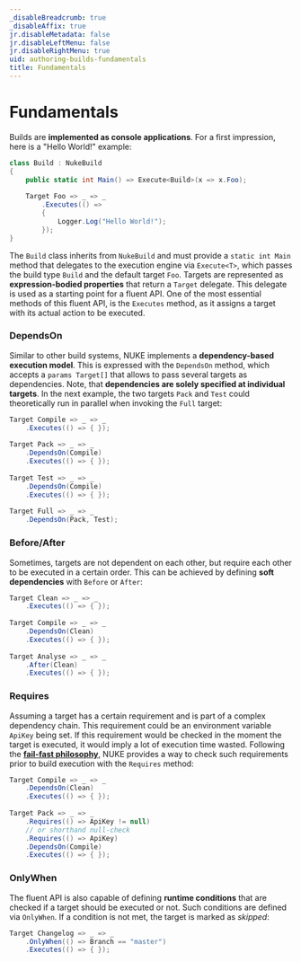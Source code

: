 ```yaml
---
_disableBreadcrumb: true
_disableAffix: true
jr.disableMetadata: false
jr.disableLeftMenu: false
jr.disableRightMenu: true
uid: authoring-builds-fundamentals
title: Fundamentals
---
```


# Fundamentals

Builds are **implemented as console applications**. For a first impression, here is a "Hello World!" example:

```c#
class Build : NukeBuild
{
    public static int Main() => Execute<Build>(x => x.Foo);
    
    Target Foo => _ => _
        .Executes(() =>
        {
            Logger.Log("Hello World!");
        });
}
```

The `Build` class inherits from `NukeBuild` and must provide a `static int Main` method that delegates to the execution engine via `Execute<T>`, which passes the build type `Build` and the default target `Foo`. Targets are represented as **expression-bodied properties** that return a `Target` delegate. This delegate is used as a starting point for a fluent API. One of the most essential methods of this fluent API, is the `Executes` method, as it assigns a target with its actual action to be executed.

### DependsOn

Similar to other build systems, NUKE implements a **dependency-based execution model**. This is expressed with the `DependsOn` method, which accepts a `params Target[]` that allows to pass several targets as dependencies. Note, that **dependencies are solely specified at individual targets**. In the next example, the two targets `Pack` and `Test` could theoretically run in parallel when invoking the `Full` target:

```c#
Target Compile => _ => _
    .Executes(() => { });
    
Target Pack => _ => _
    .DependsOn(Compile)
    .Executes(() => { });
    
Target Test => _ => _
    .DependsOn(Compile)
    .Executes(() => { });
    
Target Full => _ => _
    .DependsOn(Pack, Test);
```

### Before/After

Sometimes, targets are not dependent on each other, but require each other to be executed in a certain order. This can be achieved by defining **soft dependencies** with `Before` or `After`:

```c#
Target Clean => _ => _
    .Executes(() => { });
    
Target Compile => _ => _
    .DependsOn(Clean)
    .Executes(() => { });
    
Target Analyse => _ => _
    .After(Clean)
    .Executes(() => { });
```

### Requires

Assuming a target has a certain requirement and is part of a complex dependency chain. This requirement could be an environment variable `ApiKey` being set. If this requirement would be checked in the moment the target is executed, it would imply a lot of execution time wasted. Following the [**fail-fast philosophy**](https://en.wikipedia.org/wiki/Fail-fast), NUKE provides a way to check such requirements prior to build execution with the `Requires` method:

```c#
Target Compile => _ => _
    .DependsOn(Clean)
    .Executes(() => { });
    
Target Pack => _ => _
    .Requires(() => ApiKey != null)
    // or shorthand null-check
    .Requires(() => ApiKey)
    .DependsOn(Compile)
    .Executes(() => { });
```

### OnlyWhen

The fluent API is also capable of defining **runtime conditions** that are checked if a target should be executed or not. Such conditions are defined via `OnlyWhen`. If a condition is not met, the target is marked as _skipped_:

```c#
Target Changelog => _ => _
    .OnlyWhen(() => Branch == "master")
    .Executes(() => { });
```

<!--

- Fluent syntax
    - Before/After
    - DependsOn
    - Requires 2x
    - OnlyWhen
    - WhenSkipped
    - Executes
- Escape DSL into normal classes

-->
